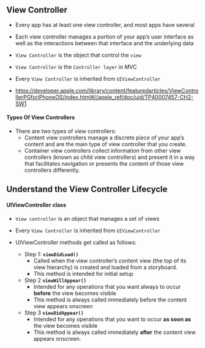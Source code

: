 ## View Controller
  - Every app has at least one view controller, and most apps have several
  - Each view controller manages a portion of your app’s user interface as well as the interactions between that interface and the underlying data
  - `View Controller` is the object that control the `view`
  - `View Controller` is the `Controller layer` in MVC
  - Every `View Controller` is inherited from `UIViewController`
  
- https://developer.apple.com/library/content/featuredarticles/ViewControllerPGforiPhoneOS/index.html#//apple_ref/doc/uid/TP40007457-CH2-SW1

#### Types Of View Controllers
  - There are two types of view controllers:
    - Content view controllers manage a discrete piece of your app’s content and are the main type of view controller that you create.
    - Container view controllers collect information from other view controllers (known as child view controllers) and present it in a way that facilitates navigation or presents the content of those view controllers differently.
  
## Understand the View Controller Lifecycle

#### UIViewController class
  - `View controller` is an object that manages a set of views
  - Every `View Controller` is inherited from `UIViewController`
  - UIViewController methods get called as follows:
  
    - Step 1: **`viewDidLoad()`**
      - Called when the view controller’s content view (the top of its view hierarchy) is created and loaded from a storyboard.
      - This method is intended for initial setup
    - Step 2 **`viewWillAppear()`**
      - Intended for any operations that you want always to occur **before** the view becomes visible
      - This method is always called immediately before the content view appears onscreen
    - Step 3 **`viewDidAppear()`**
      - Intended for any operations that you want to occur **as soon as** the view becomes visible
      - This method is always called immediately **after** the content view appears onscreen.

  
